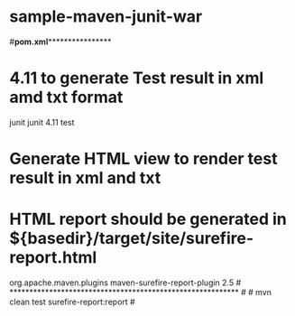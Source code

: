 # sample-maven-junit-war

#**************pom.xml******************************
<project>
  
# 4.11 to generate Test result in xml amd txt format

 <dependencies>
   <dependency>
      <groupId>junit</groupId>
      <artifactId>junit</artifactId>
      <version>4.11</version>
      <scope>test</scope>
    </dependency>
  </dependencies>
 
# Generate HTML view to render test result in xml and txt
# HTML report should be generated in  ${basedir}/target/site/surefire-report.html

  <reporting>
    <plugins>
      <plugin>
        <groupId>org.apache.maven.plugins</groupId>
        <artifactId>maven-surefire-report-plugin</artifactId>
        <version>2.5</version>
      </plugin>
    </plugins>
  </reporting>
  
</project>
# **********************************************************
#
# mvn clean test surefire-report:report
#

  


  
